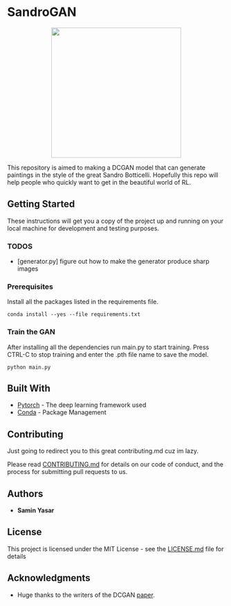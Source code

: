 # SandroGAN 

<p align="center"><img src="src/sandro-botticelli.png" width=300></p>

This repository is aimed to making a DCGAN model that can generate paintings in the style of the great Sandro Botticelli.
Hopefully this repo will help people who quickly want to get in the beautiful world of RL.

## Getting Started

These instructions will get you a copy of the project up and running on your local machine for development and testing purposes. 

### TODOS

* [generator.py] figure out how to make the generator produce sharp images 


### Prerequisites

Install all the packages listed in the requirements file.
```
conda install --yes --file requirements.txt
```

### Train the GAN

After installing all the dependencies run main.py to start training.
Press CTRL-C to stop training and enter the .pth file name to save the model.

```
python main.py
```




## Built With

* [Pytorch](https://pytorch.org/) - The deep learning framework used
* [Conda](https://anaconda.org/) - Package Management

## Contributing
Just going to redirect you to this great contributing.md cuz im lazy.

Please read [CONTRIBUTING.md](https://gist.github.com/PurpleBooth/b24679402957c63ec426) for details on our code of conduct, and the process for submitting pull requests to us.

## Authors

* **Samin Yasar** 


## License

This project is licensed under the MIT License - see the [LICENSE.md](LICENSE.md) file for details

## Acknowledgments

* Huge thanks to the writers of the DCGAN [paper](https://arxiv.org/abs/1511.06434). 

